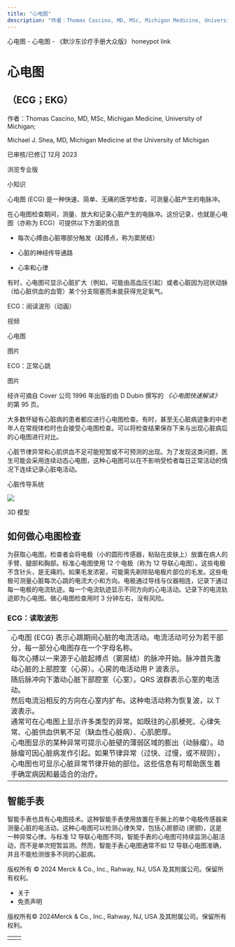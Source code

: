 ```yaml
---
title: "心电图"
description: "作者：Thomas Cascino, MD, MSc, Michigan Medicine, University of Michigan;"
---
```


﻿心电图 \- 心电图 \- 《默沙东诊疗手册大众版》 honeypot link

# 心电图

## （ECG；EKG）

作者：Thomas Cascino, MD, MSc, Michigan Medicine, University of Michigan;

Michael J. Shea, MD, Michigan Medicine at the University of Michigan

已审核/已修订 12月 2023

浏览专业版

小知识

心电图 (ECG) 是一种快速、简单、无痛的医学检查，可测量心脏产生的电脉冲。

在心电图检查期间，测量、放大和记录心脏产生的电脉冲。这份记录，也就是心电图（亦称为 ECG）可提供以下方面的信息

- 每次心搏由心脏哪部分触发（起搏点，称为窦房结）

- 心脏的神经传导通路

- 心率和心律


有时，心电图可显示心脏扩大（例如，可能由高血压引起）或者心脏因为冠状动脉（给心脏供血的血管）某个分支阻塞而未能获得充足氧气。

ECG：阅读波形（动画）



视频

心电图



图片

ECG：正常心跳



图片

经许可摘自 Cover 公司 1996 年出版的由 D Dubin 撰写的 _《心电图快速解读》_ 的第 95 页。

大多数怀疑有心脏病的患者都应进行心电图检查。有时，甚至无心脏病迹象的中老年人在常规体检时也会接受心电图检查。可以将检查结果保存下来与出现心脏病后的心电图进行对比。

心脏节律异常和心肌供血不足可能短暂或不可预测的出现。为了发现这类问题，医生可能会采用连续动态心电图，这种心电图可以在不影响受检者每日正常活动的情况下连续记录心脏电活动。

心脏传导系统

![](https://edge.sitecorecloud.io/mmanual-ssq1ci05/media/home/images/b/i/o/biodigital-human-snapshot-cardiac-conduction-system-cv-sized_zh.jpg?thn=0&sc_lang=zh&mw=500)

3D 模型

## 如何做心电图检查

为获取心电图，检查者会将电极（小的圆形传感器，粘贴在皮肤上）放置在病人的手臂、腿部和胸部。标准心电图使用 12 个电极（称为 12 导联心电图）。这些电极不含针头，是无痛的。如果毛发浓密，可能需先剃除贴电极片部位的毛发。这些电极可测量心脏每次心跳的电流大小和方向。电极通过导线与仪器相连，记录下通过每一电极的电流轨迹。每一个电流轨迹显示不同方向的心电活动。记录下的电流轨迹即为心电图。做心电图检查用时 3 分钟左右，没有风险。

### ECG：读取波形

|     |
| --- |
| 心电图 (ECG) 表示心跳期间心脏的电流活动。电流活动可分为若干部分，每一部分心电图存在一个字母名称。<br>每次心搏以一来源于心脏起搏点（窦房结）的脉冲开始。脉冲首先激动心脏的上部腔室（心房）。心房的电活动用 P 波表示。<br>随后脉冲向下激动心脏下部腔室（心室）。QRS 波群表示心室的电活动。<br>然后电流沿相反的方向在心室内扩布。这种电活动称为恢复波，以 T 波表示。<br>通常可在心电图上显示许多类型的异常。如既往的心肌梗死、心律失常、心脏供血供氧不足（缺血性心脏病）、心肌肥厚。<br>心电图显示的某种异常可提示心脏壁的薄弱区域的膨出（动脉瘤）。动脉瘤可因心脏病发作引起。如果节律异常（过快、过慢，或不规则），心电图也可显示心脏异常节律开始的部位。这些信息有可帮助医生着手确定病因和最适合的治疗。<br> |

## 智能手表

智能手表也具有心电图技术。这种智能手表使用放置在手腕上的单个电极传感器来测量心脏的电活动。这种心电图可以检测心律失常，包括心房颤动 (房颤)，这是一种异常心律。与标准 12 导联心电图不同，智能手表的心电图可持续监测心脏活动，而不是单次短暂监测。然而，智能手表心电图通常不如 12 导联心电图准确，并且不能检测很多不同的心脏病。



版权所有 © 2024
Merck & Co., Inc., Rahway, NJ, USA 及其附属公司。保留所有权利。

- 关于
- 免责声明

版权所有© 2024Merck & Co., Inc., Rahway, NJ, USA 及其附属公司。保留所有权利。

|     |     |
| --- | --- |
|  |  |